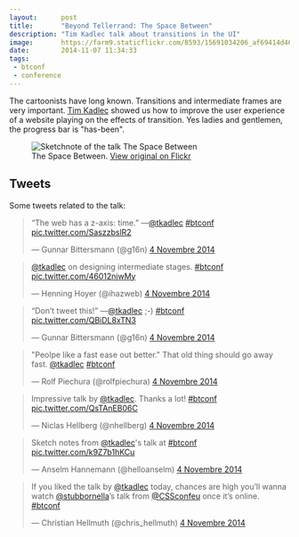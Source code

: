 ```yaml
---
layout:      post
title:       "Beyond Tellerrand: The Space Between"
description: "Tim Kadlec talk about transitions in the UI"
image:       https://farm9.staticflickr.com/8593/15691034206_af69414d46_c.jpg
date:        2014-11-07 11:34:33
tags:
 - btconf
 - conference
---
```


The cartoonists have long known. Transitions and intermediate frames are very important. [Tim Kadlec](https://twitter.com/tkadlec) showed us how to improve the user experience of a website playing on the effects of transition. Yes ladies and gentlemen, the progress bar is "has-been".

<figure>
  <img src="https://farm8.staticflickr.com/7520/15526721387_9f8fbfb8ed_c.jpg" alt="Sketchnote of the talk The Space Between">
  <figcaption>
    The Space Between. <a href="https://www.flickr.com/photos/alienlebarge/15526721387">View original on Flickr</a>
  </figcaption>
</figure>

## Tweets

Some tweets related to the talk:

<blockquote class="twitter-tweet" lang="fr"><p>“The web has a z-axis: time.” —<a href="https://twitter.com/tkadlec">@tkadlec</a> <a href="https://twitter.com/hashtag/btconf?src=hash">#btconf</a> <a href="http://t.co/SaszzbslR2">pic.twitter.com/SaszzbslR2</a></p>&mdash; Gunnar Bittersmann (@g16n) <a href="https://twitter.com/g16n/status/529657427135049728">4 Novembre 2014</a></blockquote> <script async src="//platform.twitter.com/widgets.js" charset="utf-8"></script>

<blockquote class="twitter-tweet" lang="fr"><p><a href="https://twitter.com/tkadlec">@tkadlec</a> on designing intermediate stages. <a href="https://twitter.com/hashtag/btconf?src=hash">#btconf</a> <a href="http://t.co/46012njwMy">pic.twitter.com/46012njwMy</a></p>&mdash; Henning Hoyer (@ihazweb) <a href="https://twitter.com/ihazweb/status/529658700609626113">4 Novembre 2014</a></blockquote> <script async src="//platform.twitter.com/widgets.js" charset="utf-8"></script>

<blockquote class="twitter-tweet" lang="fr"><p>“Don’t tweet this!” —<a href="https://twitter.com/tkadlec">@tkadlec</a> ;-) <a href="https://twitter.com/hashtag/btconf?src=hash">#btconf</a> <a href="http://t.co/QBiDL8xTN3">pic.twitter.com/QBiDL8xTN3</a></p>&mdash; Gunnar Bittersmann (@g16n) <a href="https://twitter.com/g16n/status/529661792235323393">4 Novembre 2014</a></blockquote> <script async src="//platform.twitter.com/widgets.js" charset="utf-8"></script>

<blockquote class="twitter-tweet" lang="fr"><p>&quot;Peolpe like a fast ease out better.&quot; That old thing should go away fast. <a href="https://twitter.com/tkadlec">@tkadlec</a> <a href="https://twitter.com/hashtag/btconf?src=hash">#btconf</a></p>&mdash; Rolf Piechura (@rolfpiechura) <a href="https://twitter.com/rolfpiechura/status/529661801693446144">4 Novembre 2014</a></blockquote> <script async src="//platform.twitter.com/widgets.js" charset="utf-8"></script>

<blockquote class="twitter-tweet" lang="fr"><p>Impressive talk by <a href="https://twitter.com/tkadlec">@tkadlec</a>. Thanks a lot! <a href="https://twitter.com/hashtag/btconf?src=hash">#btconf</a> <a href="http://t.co/QsTAnEB06C">pic.twitter.com/QsTAnEB06C</a></p>&mdash; Niclas Hellberg (@nhellberg) <a href="https://twitter.com/nhellberg/status/529664605682155520">4 Novembre 2014</a></blockquote> <script async src="//platform.twitter.com/widgets.js" charset="utf-8"></script>

<blockquote class="twitter-tweet" lang="fr"><p>Sketch notes from <a href="https://twitter.com/tkadlec">@tkadlec</a>&#39;s talk at <a href="https://twitter.com/hashtag/btconf?src=hash">#btconf</a> <a href="http://t.co/k9Z7b1hKCu">pic.twitter.com/k9Z7b1hKCu</a></p>&mdash; Anselm Hannemann (@helloanselm) <a href="https://twitter.com/helloanselm/status/529668262699999232">4 Novembre 2014</a></blockquote> <script async src="//platform.twitter.com/widgets.js" charset="utf-8"></script>

<blockquote class="twitter-tweet" lang="fr"><p>If you liked the talk by <a href="https://twitter.com/tkadlec">@tkadlec</a> today, chances are high you’ll wanna watch <a href="https://twitter.com/stubbornella">@stubbornella</a>’s talk from <a href="https://twitter.com/CSSconfeu">@CSSconfeu</a> once it’s online. <a href="https://twitter.com/hashtag/btconf?src=hash">#btconf</a></p>&mdash; Christian Hellmuth (@chris_hellmuth) <a href="https://twitter.com/chris_hellmuth/status/529761783238918144">4 Novembre 2014</a></blockquote> <script async src="//platform.twitter.com/widgets.js" charset="utf-8"></script>
